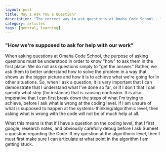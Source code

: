 ```yaml
---
layout: post
title: May I Ask You a Question?
description: "The correct way to ask questions at Omaha Code School..."
category: articles
tags: [general, learning]
---
```


### "How we're supposed to ask for help with our work"

When asking questions at Omaha Code School, the purpose of asking questions must be understood in order to know "how" to ask them in the first place. 
We do not ask questions simply to "get the answer." Rather, we ask them to better understand how to solve the problem in a way that shows us the bigger picture and how it is to achieve what we're going for in other situations. So, when I ask a question, it is very important that I can demonstrate that I understand what I've done so far, or if I don't that I can specify what step (for instance) that is causing confusion. It is also imperative that I can first break down the steps of what I'm trying to achieve, before I ask what is wrong at the coding level. If I am unsure of what is supposed to happen at the systems-thinking/algorithmic level, then asking what is wrong with the code will not be of much help at all. 

What this means is that if I have a question on the coding level, that I first google, research notes, and obviously carefully debug before I ask Sumeet a question regarding the Code. 
If my question at the algorithmic level, then I must first make sure I can articulate at what point in the algorithm I am getting stuck. 